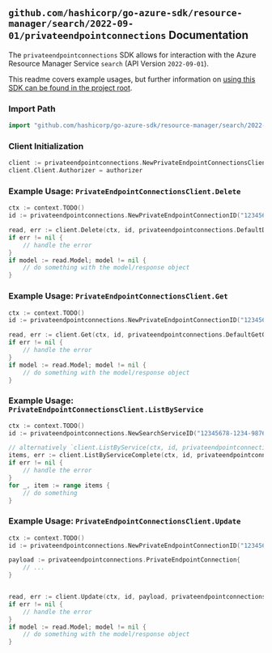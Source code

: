 
## `github.com/hashicorp/go-azure-sdk/resource-manager/search/2022-09-01/privateendpointconnections` Documentation

The `privateendpointconnections` SDK allows for interaction with the Azure Resource Manager Service `search` (API Version `2022-09-01`).

This readme covers example usages, but further information on [using this SDK can be found in the project root](https://github.com/hashicorp/go-azure-sdk/tree/main/docs).

### Import Path

```go
import "github.com/hashicorp/go-azure-sdk/resource-manager/search/2022-09-01/privateendpointconnections"
```


### Client Initialization

```go
client := privateendpointconnections.NewPrivateEndpointConnectionsClientWithBaseURI("https://management.azure.com")
client.Client.Authorizer = authorizer
```


### Example Usage: `PrivateEndpointConnectionsClient.Delete`

```go
ctx := context.TODO()
id := privateendpointconnections.NewPrivateEndpointConnectionID("12345678-1234-9876-4563-123456789012", "example-resource-group", "searchServiceValue", "privateEndpointConnectionValue")

read, err := client.Delete(ctx, id, privateendpointconnections.DefaultDeleteOperationOptions())
if err != nil {
	// handle the error
}
if model := read.Model; model != nil {
	// do something with the model/response object
}
```


### Example Usage: `PrivateEndpointConnectionsClient.Get`

```go
ctx := context.TODO()
id := privateendpointconnections.NewPrivateEndpointConnectionID("12345678-1234-9876-4563-123456789012", "example-resource-group", "searchServiceValue", "privateEndpointConnectionValue")

read, err := client.Get(ctx, id, privateendpointconnections.DefaultGetOperationOptions())
if err != nil {
	// handle the error
}
if model := read.Model; model != nil {
	// do something with the model/response object
}
```


### Example Usage: `PrivateEndpointConnectionsClient.ListByService`

```go
ctx := context.TODO()
id := privateendpointconnections.NewSearchServiceID("12345678-1234-9876-4563-123456789012", "example-resource-group", "searchServiceValue")

// alternatively `client.ListByService(ctx, id, privateendpointconnections.DefaultListByServiceOperationOptions())` can be used to do batched pagination
items, err := client.ListByServiceComplete(ctx, id, privateendpointconnections.DefaultListByServiceOperationOptions())
if err != nil {
	// handle the error
}
for _, item := range items {
	// do something
}
```


### Example Usage: `PrivateEndpointConnectionsClient.Update`

```go
ctx := context.TODO()
id := privateendpointconnections.NewPrivateEndpointConnectionID("12345678-1234-9876-4563-123456789012", "example-resource-group", "searchServiceValue", "privateEndpointConnectionValue")

payload := privateendpointconnections.PrivateEndpointConnection{
	// ...
}


read, err := client.Update(ctx, id, payload, privateendpointconnections.DefaultUpdateOperationOptions())
if err != nil {
	// handle the error
}
if model := read.Model; model != nil {
	// do something with the model/response object
}
```
